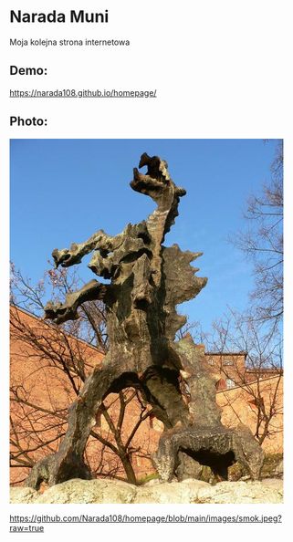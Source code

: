 # Narada Muni
Moja kolejna strona internetowa

## Demo:
https://narada108.github.io/homepage/

## Photo:

![smok wawelski](images/smok.jpeg)

https://github.com/Narada108/homepage/blob/main/images/smok.jpeg?raw=true
